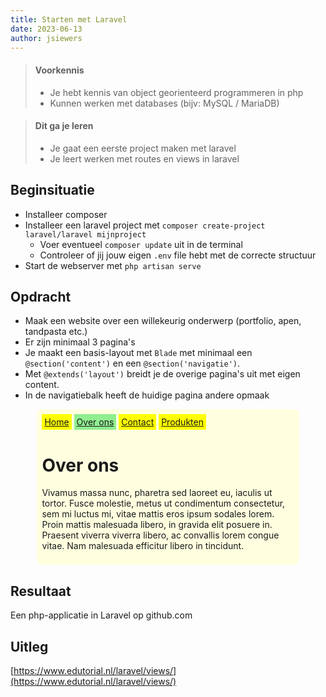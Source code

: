 ```yaml
---
title: Starten met Laravel
date: 2023-06-13
author: jsiewers
---
```


> #### Voorkennis
> * Je hebt kennis van object georienteerd programmeren in php
> * Kunnen werken met databases (bijv: MySQL / MariaDB)

> #### Dit ga je leren
> * Je gaat een eerste project maken met laravel
> * Je leert werken met routes en views in laravel

## Beginsituatie
* Installeer composer
* Installeer een laravel project met `composer create-project laravel/laravel mijnproject`
  * Voer eventueel `composer update` uit in de terminal
  * Controleer of jij jouw eigen `.env` file hebt met de correcte structuur
* Start de webserver met `php artisan serve` 

##  Opdracht
* Maak een website over een willekeurig onderwerp (portfolio, apen, tandpasta etc.)
* Er zijn minimaal 3 pagina's
* Je maakt een basis-layout met `Blade` met minimaal een `@section('content')` en een `@section('navigatie')`.
* Met `@extends('layout')` breidt je de overige pagina's uit met eigen content.
* In de navigatiebalk heeft de huidige pagina andere opmaak 

<div class="html">
    <div style="width:80%;margin:auto;background-color:lightyellow;border-radius:8px;padding:8px;">
        <nav>
            <a href="#" style="padding:4px;display:inline-block;background-color:yellow">Home</a>
            <a href="#" style="padding:4px;display:inline-block;background-color:lightgreen">Over ons</a>
            <a href="#" style="padding:4px;display:inline-block;background-color:yellow">Contact</a>
            <a href="#" style="padding:4px;display:inline-block;background-color:yellow">Produkten</a>
        </nav>
        <main>
            <h1>Over ons</h1>
            <p>Vivamus massa nunc, pharetra sed laoreet eu, iaculis ut tortor. Fusce molestie, metus ut condimentum consectetur, sem mi luctus mi, vitae mattis eros ipsum sodales lorem. Proin mattis malesuada libero, in gravida elit posuere in. Praesent viverra viverra libero, ac convallis lorem congue vitae. Nam malesuada efficitur libero in tincidunt. </p>
        </main>
    </div>
</div>

## Resultaat
Een php-applicatie in Laravel op github.com


## Uitleg
[https://www.edutorial.nl/laravel/views/](https://www.edutorial.nl/laravel/views/)
